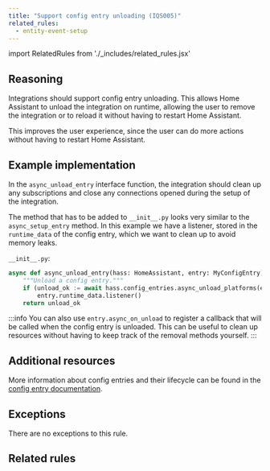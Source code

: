 ```yaml
---
title: "Support config entry unloading (IQS005)"
related_rules:
  - entity-event-setup
---
```

import RelatedRules from './_includes/related_rules.jsx'

## Reasoning

Integrations should support config entry unloading.
This allows Home Assistant to unload the integration on runtime, allowing the user to remove the integration or to reload it without having to restart Home Assistant.

This improves the user experience, since the user can do more actions without having to restart Home Assistant.

## Example implementation

In the `async_unload_entry` interface function, the integration should clean up any subscriptions and close any connections opened during the setup of the integration.

The method that has to be added to `__init__.py` looks very similar to the `async_setup_entry` method.
In this example we have a listener, stored in the `runtime_data` of the config entry, which we want to clean up to avoid memory leaks.

`__init__.py`:
```python showLineNumbers
async def async_unload_entry(hass: HomeAssistant, entry: MyConfigEntry) -> bool:
    """Unload a config entry."""
    if (unload_ok := await hass.config_entries.async_unload_platforms(entry, PLATFORMS))
        entry.runtime_data.listener()
    return unload_ok
```

:::info
You can also use `entry.async_on_unload` to register a callback that will be called when the config entry is unloaded.
This can be useful to clean up resources without having to keep track of the removal methods yourself.
:::

## Additional resources

More information about config entries and their lifecycle can be found in the [config entry documentation](../../../config_entries_index).

## Exceptions

There are no exceptions to this rule.

## Related rules

<RelatedRules relatedRules={frontMatter.related_rules}></RelatedRules>
